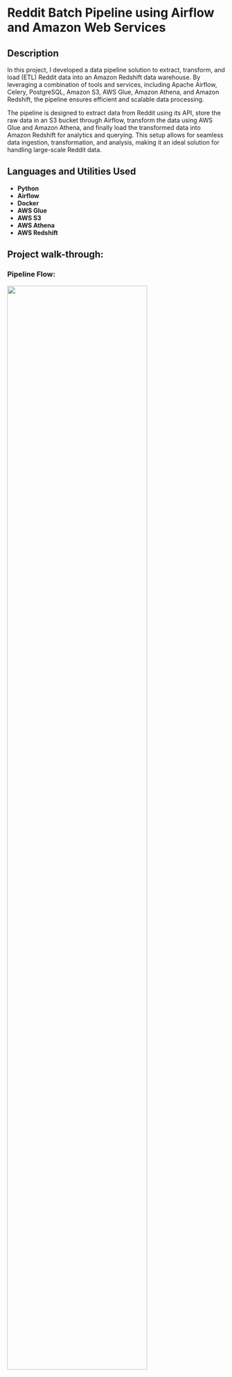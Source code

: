<h1>Reddit Batch Pipeline using Airflow and Amazon Web Services</h1>


<h2>Description</h2>
In this project, I developed a data pipeline solution to extract, transform, and load (ETL) Reddit data into an Amazon Redshift data warehouse. By leveraging a combination of tools and services, including Apache Airflow, Celery, PostgreSQL, Amazon S3, AWS Glue, Amazon Athena, and Amazon Redshift, the pipeline ensures efficient and scalable data processing.

The pipeline is designed to extract data from Reddit using its API, store the raw data in an S3 bucket through Airflow, transform the data using AWS Glue and Amazon Athena, and finally load the transformed data into Amazon Redshift for analytics and querying. This setup allows for seamless data ingestion, transformation, and analysis, making it an ideal solution for handling large-scale Reddit data.
<br />


<h2>Languages and Utilities Used</h2>

- <b>Python</b> 
- <b>Airflow</b>
- <b>Docker</b>
- <b>AWS Glue</b>
- <b>AWS S3</b>
- <b>AWS Athena</b>
- <b>AWS Redshift</b>

<h2>Project walk-through:</h2>

<h3>Pipeline Flow:</h3>
<img src="https://i.imgur.com/nLKI0ui.png" height="80%" width="80%" />
<br />
<br />


<!--
 ```diff
- text in red
+ text in green
! text in orange
# text in gray
@@ text in purple (and bold)@@
```
--!>
